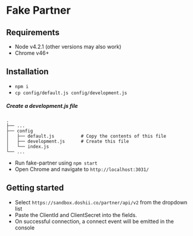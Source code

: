 # Fake Partner

## Requirements

* Node v4.2.1 (other versions may also work)
* Chrome v46+

## Installation

* `npm i`
* `cp config/default.js config/development.js`

##### Create a development.js file

    .
    ├── ...
    ├── config
    │   ├── default.js          # Copy the contents of this file
    │   ├── development.js      # Create this file
    │   └── index.js
    └── ...

* Run fake-partner using `npm start`
* Open Chrome and navigate to `http://localhost:3031/`


## Getting started
* Select `https://sandbox.doshii.co/partner/api/v2` from the dropdown list
* Paste the ClientId and ClientSecret into the fields.
* On successful connection, a connect event will be emitted in the console
